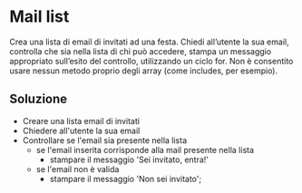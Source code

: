 # Mail list 

Crea una lista di email di invitati ad una festa.
Chiedi all’utente la sua email, controlla che sia nella lista di chi può accedere, stampa un messaggio appropriato sull’esito del controllo, utilizzando un ciclo for.
Non è consentito usare nessun metodo proprio degli array (come includes, per esempio).

## Soluzione 

- Creare una lista email di invitati
- Chiedere all'utente la sua email 
- Controllare se l'email sia presente nella lista 
  - se l'email inserita corrisponde alla mail presente nella lista
     - stampare il messaggio 'Sei invitato, entra!'
  - se l'email non è valida 
    - stampare il messaggio 'Non sei invitato';

    

